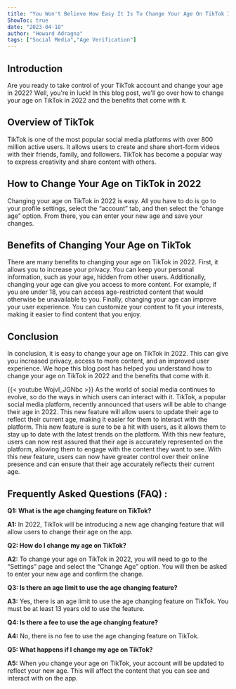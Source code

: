 ```yaml
---
title: "You Won't Believe How Easy It Is To Change Your Age On TikTok In 2022!"
ShowToc: true 
date: "2023-04-18"
author: "Howard Adragna" 
tags: ["Social Media","Age Verification"]
---
```

## Introduction 

Are you ready to take control of your TikTok account and change your age in 2022? Well, you're in luck! In this blog post, we'll go over how to change your age on TikTok in 2022 and the benefits that come with it. 

## Overview of TikTok

TikTok is one of the most popular social media platforms with over 800 million active users. It allows users to create and share short-form videos with their friends, family, and followers. TikTok has become a popular way to express creativity and share content with others. 

## How to Change Your Age on TikTok in 2022

Changing your age on TikTok in 2022 is easy. All you have to do is go to your profile settings, select the “account” tab, and then select the “change age” option. From there, you can enter your new age and save your changes. 

## Benefits of Changing Your Age on TikTok

There are many benefits to changing your age on TikTok in 2022. First, it allows you to increase your privacy. You can keep your personal information, such as your age, hidden from other users. Additionally, changing your age can give you access to more content. For example, if you are under 18, you can access age-restricted content that would otherwise be unavailable to you. Finally, changing your age can improve your user experience. You can customize your content to fit your interests, making it easier to find content that you enjoy. 

## Conclusion

In conclusion, it is easy to change your age on TikTok in 2022. This can give you increased privacy, access to more content, and an improved user experience. We hope this blog post has helped you understand how to change your age on TikTok in 2022 and the benefits that come with it.

{{< youtube WojvI_JGNbc >}} 
As the world of social media continues to evolve, so do the ways in which users can interact with it. TikTok, a popular social media platform, recently announced that users will be able to change their age in 2022. This new feature will allow users to update their age to reflect their current age, making it easier for them to interact with the platform. This new feature is sure to be a hit with users, as it allows them to stay up to date with the latest trends on the platform. With this new feature, users can now rest assured that their age is accurately represented on the platform, allowing them to engage with the content they want to see. With this new feature, users can now have greater control over their online presence and can ensure that their age accurately reflects their current age.

## Frequently Asked Questions (FAQ) :
**Q1: What is the age changing feature on TikTok?** 

**A1:** In 2022, TikTok will be introducing a new age changing feature that will allow users to change their age on the app.

**Q2: How do I change my age on TikTok?** 

**A2:** To change your age on TikTok in 2022, you will need to go to the “Settings” page and select the “Change Age” option. You will then be asked to enter your new age and confirm the change.

**Q3: Is there an age limit to use the age changing feature?**

**A3:** Yes, there is an age limit to use the age changing feature on TikTok. You must be at least 13 years old to use the feature.

**Q4: Is there a fee to use the age changing feature?**

**A4:** No, there is no fee to use the age changing feature on TikTok.

**Q5: What happens if I change my age on TikTok?**

**A5:** When you change your age on TikTok, your account will be updated to reflect your new age. This will affect the content that you can see and interact with on the app.


